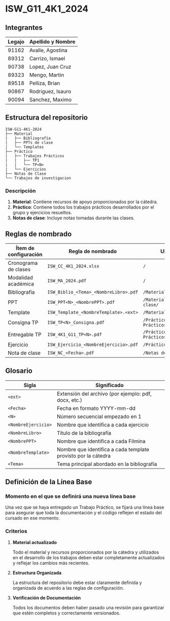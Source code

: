 # ISW_G11_4K1_2024

## Integrantes
| Legajo | Apellido y Nombre    |
|--------|----------------------|
| 91162  | Avalle, Agostina     |
| 89312  | Carrizo, Ismael      |
| 90738  | Lopez, Juan Cruz     |
| 89323  | Mengo, Martin        |
| 89518  | Pelliza, Brian       |
| 90867  | Rodriguez, Isauro    |
| 90094  | Sanchez, Maximo      |

## Estructura del repositorio
```
ISW-G11-4K1-2024
├── Material
|   ├── Bibliografía
|   ├── PPTs de clase
|   └── Templates
├── Práctico
|   ├── Trabajos Prácticos
|   |   ├── TP1
|   |   └── TP<N>
|   └── Ejercicios
├── Notas de Clase
└── Trabajos de investigacion
```
### Descripción
1. **Material**: Contiene recursos de apoyo proporcionados por la cátedra.
2. **Práctico**: Contiene todos los trabajos prácticos desarrollados por el grupo y ejercicios resueltos.
3. **Notas de clase**: Incluye notas tomadas durante las clases.

## Reglas de nombrado
| Ítem de configuración | Regla de nombrado | Ubicación |
|-----------------------|-------------------|-----------|
| Cronograma de clases | `ISW_CC_4K1_2024.xlsx` | `/` |
| Modalidad académica | `ISW_MA_2024.pdf` | `/` |
| Bibliografía | `ISW_Biblio_<Tema>_<NombreLibro>.pdf` | `/Material/Bibliografía/` |
| PPT | `ISW_PPT<N>_<NombrePPT>.pdf` | `/Material/PPTs de clase/`
| Template | `ISW_Template_<NombreTemplate>.<ext>` | `/Material/Templates/` |
| Consigna TP | `ISW_TP<N>_Consigna.pdf` | `/Práctico/Trabajos Prácticos/TP<N>/`
| Entregable TP | `ISW_4K1_G11_TP<N>.pdf` | `/Práctico/Trabajos Prácticos/TP<N>/`
| Ejercicio | `ISW_Ejercicio_<NombreEjercicio>.pdf` | `/Práctico/Ejercicios/` |
| Nota de clase | `ISW_NC_<Fecha>.pdf` | `/Notas de clase/` |

## Glosario

| Sigla | Significado |
|-------|-------------|
| `<ext>` | Extensión del archivo (por ejemplo: pdf, docx, etc.) |
| `<Fecha>` | Fecha en formato YYYY-mm-dd |
| `<N>` | Número secuencial empezado en 1 |
| `<NombreEjercicio>` | Nombre que identifica a cada ejercicio |
| `<NombreLibro>` | Título de la bibliografía |
| `<NombrePPT>` | Nombre que identifica a cada Filmina |
| `<NombreTemplate>` | Nombre que identifica a cada template provisto por la cátedra |
| `<Tema>` | Tema principal abordado en la bibliografía |

## Definición de la Línea Base
### Momento en el que se definirá una nueva línea base
Una vez que se haya entregado un Trabajo Práctico, se fijará una línea base para asegurar que toda la documentación y el código reflejen el estado del cursado en ese momento.

### Criterios
1. **Material actualizado**

    Todo el material y recursos proporcionados por la cátedra y utilizados en el desarrollo de los trabajos deben estar completamente actualizados y reflejar los cambios más recientes.

2. **Estructura Organizada**

    La estructura del repositorio debe estar claramente definida y organizada de acuerdo a las reglas de configuración.

3. **Verificación de Documentación**
    
    Todos los documentos deben haber pasado una revisión para garantizar que estén completos y correctamente versionados.
